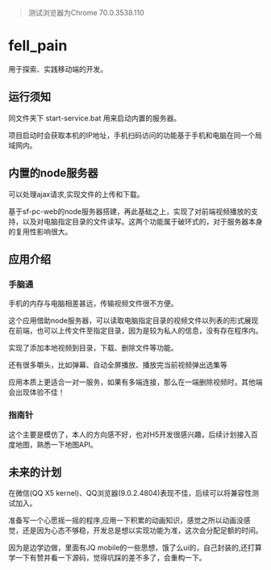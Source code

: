 > 测试浏览器为Chrome 70.0.3538.110 

# fell_pain

用于探索、实践移动端的开发。

## 运行须知

同文件夹下 start-service.bat  用来启动内置的服务器。

项目启动时会获取本机的IP地址，手机扫码访问的功能基于手机和电脑在同一个局域网内。



## 内置的node服务器

可以处理ajax请求,实现文件的上传和下载。

基于sf-pc-web的node服务器搭建，再此基础之上，实现了对前端视频播放的支持，以及对电脑指定目录的文件读写。这两个功能属于破环式的，对于服务器本身的复用性影响很大。

## 应用介绍

### 手脑通

手机的内存与电脑相差甚远，传输视频文件很不方便。

这个应用借助node服务器，可以读取电脑指定目录的视频文件以列表的形式展现在前端，也可以上传文件至指定目录，因为是较为私人的信息，没有存在程序内。

实现了添加本地视频到目录，下载、删除文件等功能。

还有很多嚼头，比如弹幕、自动全屏播放、播放完当前视频弹出选集等

应用本质上更适合一对一服务，如果有多端连接，那么在一端删除视频时，其他端会出现体验不佳！

### 指南针

这个主要是模仿了，本人的方向感不好，也对H5开发很感兴趣，后续计划接入百度地图，熟悉一下地图API。

## 未来的计划

在微信(QQ X5 kernel)、QQ浏览器(9.0.2.4804)表现不佳，后续可以将兼容性测试加入。

准备写一个心愿摇一摇的程序,应用一下积累的动画知识，感觉之所以动画没感觉，还是因为心态不够稳，开发总是想以实现功能为准，这次会分配足额的时间。

因为是边学边做，里面有JQ mobile的一些思想，饿了么ui的，自己封装的,还打算学一下有赞并看一下源码，觉得坑踩的差不多了，会重构一下。



